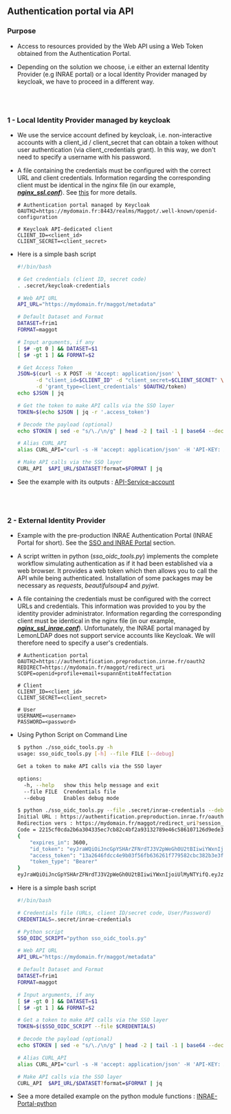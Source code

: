 ## Authentication portal via API

### Purpose

* Access to resources provided by the Web API using a Web Token obtained from the Authentication Portal.

* Depending on the solution we choose, i.e either an external Identity Provider (e.g INRAE portal) or a local Identity Provider managed by keycloak, we have to proceed in a different way.

<br><br>

### 1 - Local Identity Provider managed by keycloak

* We use the service account defined by keycloak, i.e. non-interactive accounts with a client_id / client_secret that can obtain a token without user authentication (via client_credentials grant). In this way, we don't need to specify a username with his password.

* A file containing the credentials must be configured with the correct URL and client credentials. Information regarding the corresponding client must be identical in the nginx file (in our example, **_[nginx_ssl.conf](../nginx/nginx_ssl.conf)_**). See [this]( https://github.com/djacob65/maggot-sso/wiki/Single-Sign-On#2---access-to-resources-provided-by-the-web-api-using-a-web-token) for more details.

    ```
    # Authentication portal managed by Keycloak
    OAUTH2=https://mydomain.fr:8443/realms/Maggot/.well-known/openid-configuration

    # Keycloak API-dedicated client
    CLIENT_ID=<client_id>
    CLIENT_SECRET=<client_secret>
    ```

* Here is a simple bash script

    ```bash
    #!/bin/bash

    # Get credentials (client ID, secret code)
    . .secret/keycloak-credentials

    # Web API URL
    API_URL="https://mydomain.fr/maggot/metadata"
    
    # Default Dataset and Format
    DATASET=frim1
    FORMAT=maggot
    
    # Input arguments, if any
    [ $# -gt 0 ] && DATASET=$1
    [ $# -gt 1 ] && FORMAT=$2
    
    # Get Access Token
    JSON=$(curl -s X POST -H 'Accept: application/json' \
          -d "client_id=$CLIENT_ID" -d "client_secret=$CLIENT_SECRET" \
          -d 'grant_type=client_credentials' $OAUTH2/token)
    echo $JSON | jq
    
    # Get the token to make API calls via the SSO layer
    TOKEN=$(echo $JSON | jq -r '.access_token')
    
    # Decode the payload (optional)
    echo $TOKEN | sed -e "s/\./\n/g" | head -2 | tail -1 | base64 --decode 2>/dev/null | jq
    
    # Alias CURL_API
    alias CURL_API="curl -s -H 'accept: application/json' -H 'API-KEY: XX' -H \"Authorization: Bearer $TOKEN\" -X GET"
    
    # Make API calls via the SSO layer
    CURL_API  $API_URL/$DATASET?format=$FORMAT | jq
    ```

* See the example with its outputs : [API-Service-account](https://github.com/djacob65/maggot-sso/blob/main/api/API_Service-account.md)

<br><br>

### 2 - External Identity Provider

* Example with the pre-production INRAE Authentication Portal (INRAE Portal for short). See the [SSO and INRAE Portal](https://github.com/djacob65/maggot-sso/wiki/SSO-and-INRAE-Portal#2---inrae-portal-preproduction-as-a-unique-identity-provider)  section. 

* A script written in python (_sso_oidc_tools.py_) implements the complete workflow simulating authentication as if it had been established via a web browser. It provides a web token which then allows you to call the API while being authenticated. Installation of some packages may be necessary as _requests_, _beautifulsoup4_ and _pyjwt_.

* A file containing the credentials must be configured with the correct URLs and credentials. This information was provided to you by the identity provider administrator. Information regarding the corresponding client must be identical in the nginx file (in our example, **_[nginx_ssl_inrae.conf](../nginx/nginx_ssl_inrae.conf)_**). Unfortunately, the INRAE portal managed by LemonLDAP does not support service accounts like Keycloak. We will therefore need to specify a user's credentials.

    
    ```
    # Authentication portal
    OAUTH2=https://authentification.preproduction.inrae.fr/oauth2
    REDIRECT=https://mydomain.fr/maggot/redirect_uri
    SCOPE=openid+profile+email+supannEntiteAffectation
    
    # Client
    CLIENT_ID=<client_id>
    CLIENT_SECRET=<client_secret>
    
    # User
    USERNAME=<username>
    PASSWORD=<password>
    ```


* Using Python Script on Command Line

    ```bash
    $ python ./sso_oidc_tools.py -h
    usage: sso_oidc_tools.py [-h] --file FILE [--debug]
    
    Get a token to make API calls via the SSO layer
    
    options:
      -h, --help   show this help message and exit
      --file FILE  Crendentials file
      --debug      Enables debug mode

    $ python ./sso_oidc_tools.py --file .secret/inrae-credentials --debug
    Initial URL : https://authentification.preproduction.inrae.fr/oauth2/authorize?response_type=code&client_id=MAGGOT-TEST-WAPNMR&redirect_uri=https://mydomain.fr/maggot/redirect_uri&scope=openid+profile+email+supannEntiteAffectation
    Redirection vers : https://mydomain.fr/maggot/redirect_uri?session_state=T%2Fik97%2BdwIJkYXqQptqSDvRChYr5evvOHJoH4YKx%2FDg%3D.cDQzaG1rREw4L0J5QXE2U0xNTVpTckJ1N2k4anJuZzFyNXpCWVl2N0Rnd284dFV0eGp0WnVobmRJeVl0QlZnakQvMHRQa1lYNnVBdkE2UE5UME9JSG9zeU16Q0x3dnlYVWR5dmp4aGQyRms9&code=2215cf0cda2b6a304335ec7cb82c4bf2a93132789e46c586107126d9ede32aec
    Code = 2215cf0cda2b6a304335ec7cb82c4bf2a93132789e46c586107126d9ede32aec
    {
        "expires_in": 3600,
        "id_token": "eyJraWQiOiJncGpYSHArZFNrdTJ3V2pWeGh0U2tBIiwiYWxnIjoiUlMyNTYifQ.eyJzaWQiOiJWazdtdVpmN0xWRHgvMUNkUkVjM3R1TUx1Z0FTV2M4UWJ6K3RMazNRUm1ZIiwiYWNyIjoiZWlkYXMxIiwiZXhwIjoxNzQ3NTYxMDAzLCJpc3MiOiJodHRwczovL2F1dGhlbnRpZmljYXRpb24ucHJlcHJvZHVjdGlvbi5pbnJhZS5mci8iLCJhdXRoX3RpbWUiOjE3NDc1NTc0MDIsInN1YiI6ImRqYWNvYiIsImlhdCI6MTc0NzU1NzQwMywiYXpwIjoiTUFHR09ULVRFU1QtV0FQTk1SIiwiYXRfaGFzaCI6IjhiRklEREdVcWVtN2RmMXd5dThrZEEiLCJhdWQiOlsiTUFHR09ULVRFU1QtV0FQTk1SIl19.bXv2mSN96FCgm4OujDpLOeYq703Xvi22F3mhw4F3ezu9Zj0bp0bd5cUIuf-A8wocdms24FVkSvci-2PywrZmzI1ZzoI9l5edu1-LrI_Nkp5x7KWJSt-9un2_kyOke3O5vsF4N1F6VrfF6XQbwG5TOGbT4Z_iK9_h1B8ELZ68MY27YUL6O5Pvyn7tPjCpZnvfj9uHRY4fnmER5bI7UImb_9filpbgx8Bgntr_GabXffe-Ve_KV4hnYGfo7i8xCAZXZi_8lxEYdaUs7tOvYSKFlFomsDR-CyViilTeMVUsTCqr7bIQBAahorDjCS4IzzuaNBILlWae3GrmNiPDThsm9w",
        "access_token": "13a2646fdcc4e9b03f56fb636261f779582cbc382b3e3fd77555396468dc7de0",
        "token_type": "Bearer"
    }
    eyJraWQiOiJncGpYSHArZFNrdTJ3V2pWeGh0U2tBIiwiYWxnIjoiUlMyNTYifQ.eyJzaWQiOiJWazdtdVpmN0xWRHgvMUNkUkVjM3R1TUx1Z0FTV2M4UWJ6K3RMazNRUm1ZIiwiYWNyIjoiZWlkYXMxIiwiZXhwIjoxNzQ3NTYxMDAzLCJpc3MiOiJodHRwczovL2F1dGhlbnRpZmljYXRpb24ucHJlcHJvZHVjdGlvbi5pbnJhZS5mci8iLCJhdXRoX3RpbWUiOjE3NDc1NTc0MDIsInN1YiI6ImRqYWNvYiIsImlhdCI6MTc0NzU1NzQwMywiYXpwIjoiTUFHR09ULVRFU1QtV0FQTk1SIiwiYXRfaGFzaCI6IjhiRklEREdVcWVtN2RmMXd5dThrZEEiLCJhdWQiOlsiTUFHR09ULVRFU1QtV0FQTk1SIl19.bXv2mSN96FCgm4OujDpLOeYq703Xvi22F3mhw4F3ezu9Zj0bp0bd5cUIuf-A8wocdms24FVkSvci-2PywrZmzI1ZzoI9l5edu1-LrI_Nkp5x7KWJSt-9un2_kyOke3O5vsF4N1F6VrfF6XQbwG5TOGbT4Z_iK9_h1B8ELZ68MY27YUL6O5Pvyn7tPjCpZnvfj9uHRY4fnmER5bI7UImb_9filpbgx8Bgntr_GabXffe-Ve_KV4hnYGfo7i8xCAZXZi_8lxEYdaUs7tOvYSKFlFomsDR-CyViilTeMVUsTCqr7bIQBAahorDjCS4IzzuaNBILlWae3GrmNiPDThsm9w

    ```

* Here is a simple bash script

    ```bash
    #!/bin/bash

    # Credentials file (URLs, client ID/secret code, User/Password)
    CREDENTIALS=.secret/inrae-credentials

    # Python script
    SSO_OIDC_SCRIPT="python sso_oidc_tools.py"

    # Web API URL
    API_URL="https://mydomain.fr/maggot/metadata"
    
    # Default Dataset and Format
    DATASET=frim1
    FORMAT=maggot
    
    # Input arguments, if any
    [ $# -gt 0 ] && DATASET=$1
    [ $# -gt 1 ] && FORMAT=$2

    # Get a token to make API calls via the SSO layer
    TOKEN=$($SSO_OIDC_SCRIPT --file $CREDENTIALS)

    # Decode the payload (optional)
    echo $TOKEN | sed -e "s/\./\n/g" | head -2 | tail -1 | base64 --decode 2>/dev/null | jq

    # Alias CURL_API
    alias CURL_API="curl -s -H 'accept: application/json' -H 'API-KEY: XX' -H \"Authorization: Bearer $TOKEN\" -X GET"

    # Make API calls via the SSO layer
    CURL_API  $API_URL/$DATASET?format=$FORMAT | jq
    ```

* See a more detailed example on the python module functions : [INRAE-Portal-python]( https://github.com/djacob65/maggot-sso/blob/main/api/INRAE-Portal-python.md)

